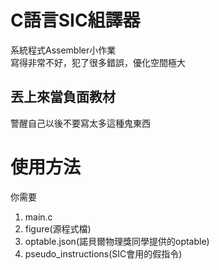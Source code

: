 # C語言SIC組譯器
系統程式Assembler小作業  
寫得非常不好，犯了很多錯誤，優化空間極大  
## **丟上來當負面教材**  
警醒自己以後不要寫太多這種鬼東西  

# 使用方法
你需要  
1. main.c  
2. figure(源程式檔)  
3. optable.json(諾貝爾物理獎同學提供的optable)
4. pseudo_instructions(SIC會用的假指令)